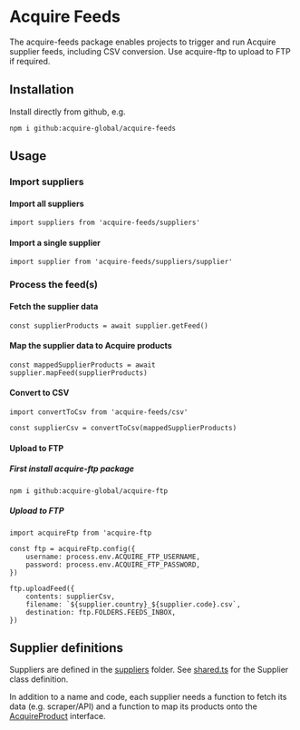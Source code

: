 # Acquire Feeds

The acquire-feeds package enables projects to trigger and run Acquire supplier feeds, including CSV conversion. Use acquire-ftp to upload to FTP if required.

## Installation

Install directly from github, e.g.

    npm i github:acquire-global/acquire-feeds

## Usage

### Import suppliers

#### Import all suppliers

    import suppliers from 'acquire-feeds/suppliers'

#### Import a single supplier

    import supplier from 'acquire-feeds/suppliers/supplier'

### Process the feed(s)

#### Fetch the supplier data

    const supplierProducts = await supplier.getFeed()

#### Map the supplier data to Acquire products

    const mappedSupplierProducts = await supplier.mapFeed(supplierProducts)

#### Convert to CSV

```
import convertToCsv from 'acquire-feeds/csv'

const supplierCsv = convertToCsv(mappedSupplierProducts)
```

#### Upload to FTP

##### First install acquire-ftp package

    npm i github:acquire-global/acquire-ftp

##### Upload to FTP

```
import acquireFtp from 'acquire-ftp

const ftp = acquireFtp.config({
	username: process.env.ACQUIRE_FTP_USERNAME,
	password: process.env.ACQUIRE_FTP_PASSWORD,
})

ftp.uploadFeed({
	contents: supplierCsv,
	filename: `${supplier.country}_${supplier.code}.csv`,
	destination: ftp.FOLDERS.FEEDS_INBOX,
})
```

## Supplier definitions

Suppliers are defined in the [suppliers](src/suppliers) folder.
See [shared.ts](src/suppliers/shared.ts#L14) for the Supplier class definition.

In addition to a name and code, each supplier needs a function to fetch its data (e.g. scraper/API) and a function to map its products onto the [AcquireProduct](src/index.ts#L8) interface.
